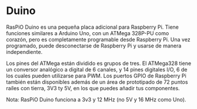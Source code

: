 <!--
---
name: Duino
class: board
type: mcu,io
formfactor: Otro
manufacturer: RasPiO
description: Arduino Programming on the Raspberry Pi
url: http://rasp.io/duino/
github: https://github.com/raspitv/raspio_duino
buy: https://shop.rasp.io/collections/raspio-collection/products/raspio-duino-low-cost-easy-way-into-arduino-programming-on-the-raspberry-pi
image: 'raspio-duino.png'
pincount: 26
eeprom: no
power:
  '1':
ground:
  '6':
  '9':
  '14':
  '20':
  '25':
pin:
  '8':
    mode: uart
  '10':
    mode: uart
  '19':
    mode: spi
  '21':
    mode: spi
  '23':
    mode: spi
install:
  'devices':
    - 'spi'
-->
# Duino

RasPiO Duino es una pequeña placa adicional para Raspberry Pi. Tiene funciones similares a Arduino Uno, con un ATMega 328P-PU como corazón, pero es completamente programable desde Raspberry Pi. Una vez programado, puede desconectarse de Raspberry Pi y usarse de manera independiente.

Los pines del ATMega están dividido es grupos de tres. El ATMega328 tiene un conversor analógico a digital de 6 canales, y 14 pines digitales I/O, 6 de los cuales pueden utilizarse para PWM. Los puertos GPIO de Raspberry Pi también están disponibles además de un área de prototipado de 72 puntos raíles con tierra, 3V3 ty 5V, en los que puedes añadir tus componentes.

Nota: RasPiO Duino funciona a 3v3 y 12 MHz (no 5V y 16 MHz como Uno).
